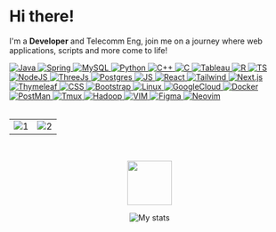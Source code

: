 # Hi there! <!-- <img src="https://media.giphy.com/media/hvRJCLFzcasrR4ia7z/giphy.gif" width="25px" height="25px"> -->

I'm a **Developer** and Telecomm Eng, join me on a journey where web applications, scripts and more come to life!

<!-- Skills -->
<div>
  <a href="https://www.java.com/" target="_blank">
    <img src="https://img.shields.io/badge/Java-ED8B00?style=for-the-badge&logo=java&logoColor=white" alt="Java" />
  </a>  
  <a href="https://spring.io/" target="_blank"> 
    <img src="https://img.shields.io/badge/spring-%236DB33F.svg?style=for-the-badge&logo=spring&logoColor=white" alt="Spring" />
  </a>
  <a href="https://www.mysql.com/" target="_blank">
      <img src="https://img.shields.io/badge/mysql-%2300f.svg?style=for-the-badge&logo=mysql&logoColor=white" alt="MySQL" />
  </a>
  <a href="https://www.python.org/" target="_blank">
      <img src="https://img.shields.io/badge/Python-FFD43B?style=for-the-badge&logo=python&logoColor=blue" alt="Python" />
  </a> 
  <a href="https://isocpp.org/" target="_blank">
      <img src="https://img.shields.io/badge/c++-%2300599C.svg?style=for-the-badge&logo=c%2B%2B&logoColor=white" alt="C++"  />
  </a> 
 <a href="https://www.iso.org/standard/74528.html" target="_blank">
      <img src="https://img.shields.io/badge/c-%2300599C.svg?style=for-the-badge&logo=c&logoColor=white" alt="C"  />
  </a> 
  <a href="https://www.tableau.com/" target="_blank">
      <img src="https://img.shields.io/badge/Tableau-E97627?style=for-the-badge&logo=Tableau&logoColor=white" alt="Tableau" />
  </a>
  <a href="https://www.r-project.org/" target="_blank">
      <img src="https://img.shields.io/badge/R-276DC3?style=for-the-badge&logo=r&logoColor=white" alt="R" />
  </a>
  <a href="https://www.typescriptlang.org/" target="_blank">
      <img src="https://img.shields.io/badge/TypeScript-007ACC?style=for-the-badge&logo=typescript&logoColor=white" alt="TS" />
  </a>
  <a href="https://nodejs.org/en" target="_blank">
      <img src="https://img.shields.io/badge/node.js-6DA55F?style=for-the-badge&logo=node.js&logoColor=white" alt="NodeJS" />
  </a> 
  <a href="https://threejs.org/" target="_blank">
      <img src="https://img.shields.io/badge/ThreeJs-black?style=for-the-badge&logo=three.js&logoColor=white" alt="ThreeJs" />
  </a>
  <a href="https://www.postgresql.org/" target="_blank">
      <img src="https://img.shields.io/badge/postgres-%23316192.svg?style=for-the-badge&logo=postgresql&logoColor=white" alt="Postgres" />
  </a> 
  <a href="https://developer.mozilla.org/en-US/docs/Web/JavaScript" target="_blank">
    <img  src="https://img.shields.io/badge/javascript-%23323330.svg?style=for-the-badge&logo=javascript&logoColor=%23F7DF1E" alt="JS"  />
  </a> 
  <a href="https://react.dev/" target="_blank">
    <img  src="https://img.shields.io/badge/react-%2320232a.svg?style=for-the-badge&logo=react&logoColor=%2361DAFB" alt="React"  />
  </a> 
  <a href="https://tailwindcss.com/" target="_blank">
    <img  src="https://img.shields.io/badge/tailwindcss-%2338B2AC.svg?style=for-the-badge&logo=tailwind-css&logoColor=white" alt="Tailwind"  />
  </a> 
  <a href="https://nextjs.org/" target="_blank">
    <img  src="https://img.shields.io/badge/next%20js-000000?style=for-the-badge&logo=nextdotjs&logoColor=white" alt="Next.js"  />
  </a> 
  <a href="https://www.thymeleaf.org/" target="_blank">
     <img src="https://img.shields.io/badge/Thymeleaf-%23005C0F.svg?style=for-the-badge&logo=Thymeleaf&logoColor=white" alt="Thymeleaf" />
  </a> 
  <a href="https://www.w3.org/TR/CSS/#css" target="_blank">
     <img  src="https://img.shields.io/badge/CSS3-1572B6?style=for-the-badge&logo=css3&logoColor=white" alt="CSS" />
  </a> 
  <a href="https://getbootstrap.com/" target="_blank">
    <img  src="https://img.shields.io/badge/Bootstrap-563D7C?style=for-the-badge&logo=bootstrap&logoColor=white" alt="Bootstrap" />
  </a> 
   <a href="https://www.linux.org/" target="_blank">
    <img src="https://img.shields.io/badge/Linux-FCC624?style=for-the-badge&logo=linux&logoColor=black" alt="Linux" />
  </a>
  <a href="https://cloud.google.com/" target="_blank">
    <img src="https://img.shields.io/badge/GoogleCloud-%234285F4.svg?style=for-the-badge&logo=google-cloud&logoColor=white" alt="GoogleCloud" />
  </a>
  <a href="https://www.docker.com/" target="_blank">
    <img src="https://img.shields.io/badge/docker-%230db7ed.svg?style=for-the-badge&logo=docker&logoColor=white" alt="Docker" />
  </a>
  <a href="https://www.postman.com/" target="_blank">
    <img src="https://img.shields.io/badge/Postman-FF6C37?style=for-the-badge&logo=postman&logoColor=white" alt="PostMan" />
  </a>
  <a href="https://github.com/tmux/tmux/wiki" target="_blank">
    <img src="https://img.shields.io/badge/tmux-1BB91F?style=for-the-badge&logo=tmux&logoColor=white" alt="Tmux" />
  </a>
  <a href="https://hadoop.apache.org/" target="_blank">
    <img src="https://img.shields.io/badge/Apache%20Hadoop-66CCFF?style=for-the-badge&logo=apachehadoop&logoColor=black" alt="Hadoop" />
  </a>
  <a href="https://www.vim.org/" target="_blank">
    <img src="https://img.shields.io/badge/VIM-%2311AB00.svg?&style=for-the-badge&logo=vim&logoColor=white" alt="VIM" />
  </a>
  <a href="https://www.figma.com/" target="_blank">
    <img src="https://img.shields.io/badge/figma-%23F24E1E.svg?style=for-the-badge&logo=figma&logoColor=white" alt="Figma" />
  </a>
  <a href="https://neovim.io/" target="_blank">
    <img src="https://img.shields.io/badge/NeoVim-%2357A143.svg?&style=for-the-badge&logo=neovim&logoColor=white" alt="Neovim" />
  </a> 
</div>

<!-- Stats -->
<br/>
<table><tr>
  <td valign="center" width="50%">
  <div align="center">  
    <picture >
      <source media="(prefers-color-scheme: light)" srcset="https://github-readme-stats-sigma-five.vercel.app/api?username=uma-dev&icon_color=24292E&text_bold=false&hide_border=true&show_icons=true&card_width=50&&line_height=26theme=default&show_icons=true&hide_title=true">
      <source media="(prefers-color-scheme: dark)" srcset="https://github-readme-stats-sigma-five.vercel.app/api?username=uma-dev&icon_color=CCCCCC&text_bold=false&hide_border=true&show_icons=true&card_width=50&line_height=26&theme=react&show_icons=true&hide_title=true&bg_color=0D1116">
      <img alt="1" src="https://github-readme-stats-sigma-five.vercel.app/api?username=uma-dev&icon_color=24292E&text_bold=false&hide_border=true&show_icons=true&card_width=50&&line_height=26theme=default&show_icons=true&hide_title=true">
    </picture>
</div></td>
<td valign="center" width="50%"><div align="center">
    <picture>
      <source media="(prefers-color-scheme: light)" srcset="https://streak-stats.demolab.com/?user=uma-dev&theme=default&hide_border=true&date_format=j%20M[%20Y]&ring=4F94EF&currStreakLabel=24292e">
      <source media="(prefers-color-scheme: dark)" srcset="https://streak-stats.demolab.com?user=uma-dev&theme=dark&hide_border=true&date_format=j%20M%5B%20Y%5D&ring=56BCD9&currStreakLabel=DFF0F5&sideNums=DFF0F5&background=0D1116"> 
      <img alt="2" src="https://streak-stats.demolab.com/?user=uma-dev&theme=default&hide_border=true&date_format=j%20M[%20Y]&ring=4F94EF&currStreakLabel=24292e">
  </picture>
  </div>
</td>
</tr></table>

<!-- Contact -->
<br/>
<p align="center">
  <a href="https://www.linkedin.com/in/omar-roldan-guerra/" target="_blank">
    <img src="https://media4.giphy.com/media/jdPMeyv9rn0hZHh8n9/giphy.gif?cid=ecf05e47jxei2w60yg7jddvl91vd8be9jfp42dtlurldkfc0&rid=giphy.gif&ct=s" width="80"/>
  </a>  
</p>  

<!-- Profile views --> 
<p align="center">
  <img src="https://komarev.com/ghpvc/?username=uma-dev&style=flat-square&color=242424" alt="My stats">
</p>


